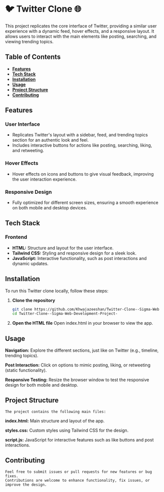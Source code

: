 # **🐦 Twitter Clone 🌐**

This project replicates the core interface of Twitter, providing a similar user experience with a dynamic feed, hover effects, and a responsive layout. It allows users to interact with the main elements like posting, searching, and viewing trending topics.

## **Table of Contents**
- [**Features**](#features)
- [**Tech Stack**](#tech-stack)
- [**Installation**](#installation)
- [**Usage**](#usage)
- [**Project Structure**](#project-structure)
- [**Contributing**](#contributing)

## **Features**

### **User Interface**
- Replicates Twitter's layout with a sidebar, feed, and trending topics section for an authentic look and feel.
- Includes interactive buttons for actions like posting, searching, liking, and retweeting.

### **Hover Effects**
- Hover effects on icons and buttons to give visual feedback, improving the user interaction experience.

### **Responsive Design**
- Fully optimized for different screen sizes, ensuring a smooth experience on both mobile and desktop devices.

## **Tech Stack**

### **Frontend**
- **HTML:** Structure and layout for the user interface.
- **Tailwind CSS:** Styling and responsive design for a sleek look.
- **JavaScript:** Interactive functionality, such as post interactions and dynamic updates.

## **Installation**

To run this Twitter clone locally, follow these steps:

1. **Clone the repository**
   ```bash
   git clone https://github.com/Khwajazeeshan/Twitter-Clone--Sigma-Web-Development-Project-.git
   cd Twitter-Clone--Sigma-Web-Development-Project-
   

2. **Open the HTML file**
    Open index.html in your browser to view the app.

## **Usage**

  **Navigation:**
    Explore the different sections, just like on Twitter (e.g., timeline, trending topics).

  **Post Interaction:**
    Click on options to mimic posting, liking, or retweeting (static functionality).

  **Responsive Testing:**
    Resize the browser window to test the responsive design for both mobile and desktop.

## **Project Structure**
  
    The project contains the following main files:

  **index.html:** 
  Main structure and layout of the app.
  
  **styles.css:**
  Custom styles using Tailwind CSS for the design.
  
  **script.js:** 
  JavaScript for interactive features such as like buttons and post interactions.
  
## **Contributing**

    Feel free to submit issues or pull requests for new features or bug fixes. 
    Contributions are welcome to enhance functionality, fix issues, or improve the design.
